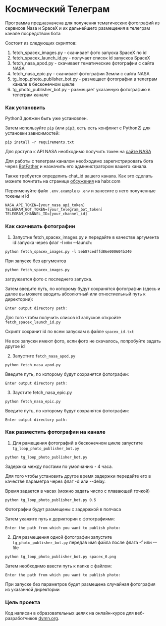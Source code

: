 # Космический Телеграм

Программа предназначена для получения тематических фотографий из сервисов Nasa и SpaceX и их дальнейшего размещения в телеграм канале посредством бота

Состоит из следующих скриптов:

1. fetch_spacex_images.py - скачивает фото запуска SpaceX по id
2. fetch_spacex_launch_id.py - получает список id запусков SpaceX
3. fetch_nasa_apod.py - скачивает тематические фотографии с сайта NASA
4. fetch_nasa_epic.py - скачивает фотографии Земли с сайта NASA
5. tg_loop_photo_publisher_bot.py - размещает фотографии в телеграм канале в бесконечном цикле
6. tg_photo_publisher_bot.py - размещает указанную фотографию в телеграм канале

### Как установить

Python3 должен быть уже установлен.

Затем используйте `pip` (или `pip3`, есть есть конфликт с Python2) для установки зависимостей:
```
pip install -r requirements.txt
```
Для доступа к API NASA необходимо получить токен на [сайте NASA](https://api.nasa.gov/)

Для работы с телеграм каналом необходимо зарегистрировать бота через [BotFather](https://t.me/BotFather) и назначить его администратором вашего канала.

Также требуется определить chat_id вашего канала. Как это сделать можете почитать на странице [обсужения](https://qna.habr.com/q/478104) на habr.com

Переименуйте файл `.env.example` в `.env` и занесите в него полученные токены и id

```
NASA_API_TOKEN=[your_nasa_api_token]
TELEGRAM_BOT_TOKEN=[your_telegram_bot_token]
TELEGRAM_CHANNEL_ID=[your_channel_id]
```

### Как скачивать фотографии

1. Запустие fetch_spacex_images.py и передайте в качестве аргумента id запуска через флаг -l или --launch:
```
python fetch_spacex_images.py -l 5eb87cedffd86e000604b340
```

При запуске без аргументов
```
python fetch_spacex_images.py
```
загружается фото с последнего запуска.

Затем введите путь, по которому будут сохранятся фотографии (здесь и далее вы можете вводить абсолютный или отностиельный путь к директории):
```
Enter output directory path:
```

Для того чтобы получить списов id запусков откройте `fetch_spacex_launch_id.py`

Скрипт сохранит id по всем запускам в файле `spacex_id.txt`

Не все запуски имеют фото, если фото не скачалось, попробуйте задать другое id

2. Запустите `fetch_nasa_apod.py`
```
python fetch_nasa_apod.py
```
Введите путь, по которому будут сохранятся фотографии:
```
Enter output directory path:
```
3. Заустите fetch_nasa_epic.py
```
python fetch_nasa_epic.py
```
Введите путь, по которому будут сохранятся фотографии:
```
Enter output directory path:
```
### Как разместить фотографии на канале

1. Для рамещения фотографий в бесконечном цикле запустите `tg_loop_photo_publisher_bot.py`
```
python tg_loop_photo_publisher_bot.py
```
Задержка между постами по умолчанию - 4 часа.

Для того чтобы установить другое время задержки передайте его в качестве параметра через флаг -d или --delay.

Время задается в часах (можно задать число с плавающей точкой)
```
python tg_loop_photo_publisher_bot.py 0.5
```
Фотографии будут размещены с задержкой в полчаса
 
Затем укажите путь к дериктории с фотографиями:
```
Enter the path from which you want to publish photo:
```
2. Для размещения одной фотографии запустите `tg_photo_publisher_bot.py` передав имя файла после флага -f или --file 

```
python tg_loop_photo_publisher_bot.py spacex_0.png
```
Затем необходимо ввести путь к папке с файлом:
```
Enter the path from which you want to publish photo:
```
При запуске без параметров будет размещена случайная фотография из указанной директории

### Цель проекта

Код написан в образовательных целях на онлайн-курсе для веб-разработчиков [dvmn.org](https://dvmn.org/).
